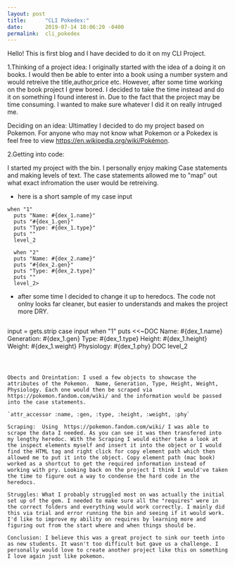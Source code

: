 ```yaml
---
layout: post
title:      "CLI Pokedex:"
date:       2019-07-14 18:06:20 -0400
permalink:  cli_pokedex
---
```



Hello! This is first blog and I have decided to do it on my CLI Project. 

1.Thinking of a project idea: I originally started with the idea of a doing it on books. I would then be able to enter into a book using a number system and would retreive the title,author,price etc. However, after some time working on the book project I grew bored. I decided to take the time instead and do it on something I found interest in. Due to the fact that the project may be time consuming. I wanted to make sure whatever I did it on really intruged me. 

Deciding on an idea: Ultimatley I decided to do my project based on Pokemon. For anyone who may not know what Pokemon or a Pokedex is feel free to view https://en.wikipedia.org/wiki/Pokémon. 

2.Getting into code: 

I started my project with the bin. I personally enjoy making Case statements and making levels of text. The case statements allowed me to "map" out what exact infromation the user would be retreiving.  

 - here is a short sample of my case input
    
	
  ```
when "1" 
	puts "Name: #{dex_1.name}"
	puts "#{dex_1.gen}"
	puts "Type: #{dex_1.type}"
	puts ""
	level_2

	when "2" 
	puts "Name: #{dex_2.name}"
	puts "#{dex_2.gen}"
	puts "Type: #{dex_2.type}"
	puts ""
	level_2>
```

		
- after some time I decided to change it up to heredocs. The code not onlny looks far cleaner, but easier to understands and makes the project more DRY. 


  
    ```
input = gets.strip 
   case input
    when "1"
    puts <<~DOC
    Name: #{dex_1.name}
    Generation: #{dex_1.gen}
    Type: #{dex_1.type}
    Height: #{dex_1.height}
    Weight: #{dex_1.weight}
    Physiology: #{dex_1.phy}
    DOC
    level_2 
```


		
Obects and Oreintation: I used a few objects to showcase the attributes of the Pokemon.  Name, Generation, Type, Height, Weight, Physiology. Each one would then be scraped via  https://pokemon.fandom.com/wiki/ and the information would be passed into the case statements. 

`attr_accessor :name, :gen, :type, :height, :weight, :phy`

Scraping:  Using  https://pokemon.fandom.com/wiki/ I was able to scrape the data I needed. As you can see it was then transfered into my lengthy heredoc. With the Scraping I would either take a look at the inspect elements myself and insert it into the object or I would find the HTML tag and right click for copy element path which then allowed me to put it into the object. Copy element path (mac book) worked as a shortcut to get the required information instead of working with pry. Looking back on the project I think I would've taken the time to figure out a way to condense the hard code in the heredocs. 

Struggles: What I probably struggled most on was actually the initial set up of the gem. I needed to make sure all the "requires" were in the correct folders and everything would work correctly. I mainly did this via trial and error running the bin and seeing if it would work. I'd like to improve my ability on requires by learning more and figuring out from the start where and when things should be. 

Conclusion: I believe this was a great project to sink our teeth into as new students. It wasn't too difficult but gave us a challenge. I personally would love to create another project like this on something I love again just like pokemon. 
		
